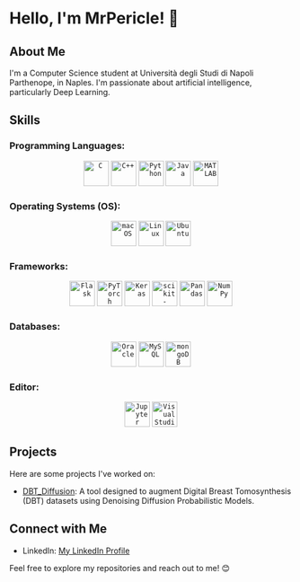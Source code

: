 # Hello, I'm MrPericle! 👋

## About Me

I'm a Computer Science student at Università degli Studi di Napoli Parthenope, in Naples. I'm passionate about artificial intelligence, particularly Deep Learning.

## Skills

### Programming Languages:
<div align="center">
  <code><img width="45" src="https://user-images.githubusercontent.com/25181517/192106070-46255bcf-65e6-4c6b-a296-bf8d0d8fb2a7.png" alt="C" title="C"/></code>
	<code><img width="45" src="https://user-images.githubusercontent.com/25181517/192106073-90fffafe-3562-4ff9-a37e-c77a2da0ff58.png" alt="C++" title="C++"/></code>
	<code><img width="45" src="https://user-images.githubusercontent.com/25181517/183423507-c056a6f9-1ba8-4312-a350-19bcbc5a8697.png" alt="Python" title="Python"/></code>
  	<code><img width="45" src="https://user-images.githubusercontent.com/25181517/117201156-9a724800-adec-11eb-9a9d-3cd0f67da4bc.png" alt="Java" title="Java"/></code>
  	<code><img width="45" src="https://user-images.githubusercontent.com/25181517/192106593-610ee31c-995e-4f24-b8e1-0f18eead6fae.png" alt="MATLAB" title="MATLAB"/></code>
</div>


### Operating Systems (OS):
<div align="center">
	<code><img width="45" src="https://user-images.githubusercontent.com/25181517/186884152-ae609cca-8cf1-4175-8d60-1ce1fa078ca2.png" alt="macOS" title="macOS"/></code>
	<code><img width="45" src="https://github.com/marwin1991/profile-technology-icons/assets/76662862/2481dc48-be6b-4ebb-9e8c-3b957efe69fa" alt="Linux" title="Linux"/></code>
	<code><img width="45" src="https://user-images.githubusercontent.com/25181517/186884153-99edc188-e4aa-4c84-91b0-e2df260ebc33.png" alt="Ubuntu" title="Ubuntu"/></code>
</div>

### Frameworks:
<div align="center">
	<code><img width="45" src="https://user-images.githubusercontent.com/25181517/183423775-2276e25d-d43d-4e58-890b-edbc88e915f7.png" alt="Flask" title="Flask" style="background-color:white"/></code>
	<code><img width="45" src="https://user-images.githubusercontent.com/25181517/58494848/a00e4680-8183-11e9-8dcf-0e31e4b95dc4.png" alt="PyTorch" title="PyTorch"/></code>
	<code><img width="45" src="https://it.m.wikipedia.org/wiki/File:Keras_logo.svg" alt="Keras" title="Keras"](https://upload.wikimedia.org/wikipedia/commons/a/ae/Keras_logo.svg)/></code>
	<code><img width="45" src="https://user-images.githubusercontent.com/25181517/58494981-d41a9900-8183-11e9-882b-1b25d0458535.png" alt="scikit-learn" title="scikit-learn"/></code>
	<code><img width="45" src="https://user-images.githubusercontent.com/25181517/58495028-e82d6900-8183-11e9-887a-d5e1970d39e4.png" alt="Pandas" title="Pandas"/></code>
	<code><img width="45" src="https://user-images.githubusercontent.com/25181517/58495074-fe3b2980-8183-11e9-943d-4dab14dc14b1.png" alt="NumPy" title="NumPy"/></code>
</div>

### Databases:
<div align="center">
	<code><img width="45" src="https://user-images.githubusercontent.com/25181517/117208736-bdedc080-adf5-11eb-912f-61c7d43705f6.png" alt="Oracle" title="Oracle"/></code>
	<code><img width="45" src="https://user-images.githubusercontent.com/25181517/183896128-ec99105a-ec1a-4d85-b08b-1aa1620b2046.png" alt="MySQL" title="MySQL"/></code>
	<code><img width="45" src="https://user-images.githubusercontent.com/25181517/182884177-d48a8579-2cd0-447a-b9a6-ffc7cb02560e.png" alt="mongoDB" title="mongoDB"/></code>
</div>

### Editor:
<div align = "center">
	<code><img width="45" src="https://user-images.githubusercontent.com/25181517/183914128-3fc88b4a-4ac1-40e6-9443-9a30182379b7.png" alt="Jupyter Notebook" title="Jupyter Notebook"/></code>
	<code><img width="45" src="https://user-images.githubusercontent.com/25181517/192108891-d86b6220-e232-423a-bf5f-90903e6887c3.png" alt="Visual Studio Code" title="Visual Studio Code"/></code>
</div>





## Projects

Here are some projects I've worked on:

- [DBT_Diffusion](https://github.com/MrPericle/DBT_Diffusion): A tool designed to augment Digital Breast Tomosynthesis (DBT) datasets using Denoising Diffusion Probabilistic Models.

## Connect with Me

- LinkedIn: [My LinkedIn Profile](https://www.linkedin.com/in/lorenzo-pergamo-9658b5211/)

Feel free to explore my repositories and reach out to me! 😊
